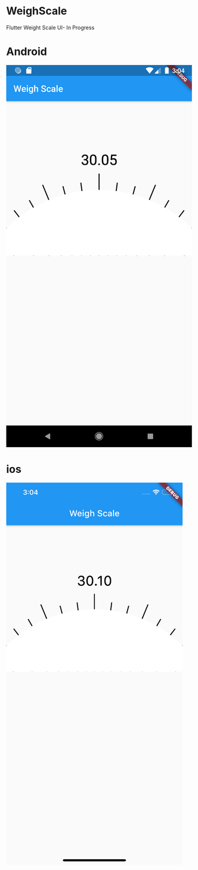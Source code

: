 # WeighScale
Flutter Weight Scale UI- In Progress

# Android
![](screenshot/android.png)

# ios
![](screenshot/ios.png)